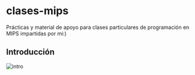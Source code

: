 # clases-mips
Prácticas y material de apoyo para clases particulares de programación en MIPS impartidas por mi:)

## Introducción



















































![intro](#introduccion)
